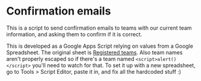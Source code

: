 # Confirmation emails

This is a script to send confirmation emails to teams with our current team information, and asking them to confirm if it is correct.

This is developed as a Google Apps Script relying on values from a Google Spreadsheet.
The original sheet is [Registered teams](https://docs.google.com/spreadsheets/d/1zqaERfq570Jbdif1OVFe5JNPs7pO07li5hBRzl1f0Ko/edit).
Also team names aren't properly escaped so if there's a team named `<script>alert()</script>` you'll need to watch for that.
To set it up with a new spreadsheet, go to Tools > Script Editor, paste it in, and fix all the hardcoded stuff :)

